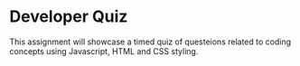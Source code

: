 # Developer Quiz

This assignment will showcase a timed quiz of questeions related to coding concepts using Javascript, HTML and CSS styling. 
